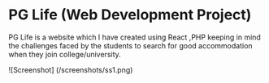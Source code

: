 # PG Life (Web Development Project)

PG Life is a website which I have created using React ,PHP keeping in mind the challenges faced by the students to search for good accommodation when they join college/university.

![Screenshot] (/screenshots/ss1.png)